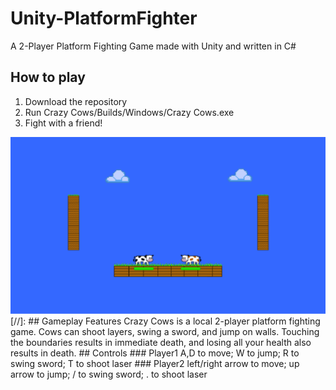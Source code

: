# Unity-PlatformFighter
A 2-Player Platform Fighting Game made with Unity and written in C#
## How to play
1. Download the repository
2. Run Crazy Cows/Builds/Windows/Crazy Cows.exe
3. Fight with a friend!<br>
<img src="image.png" width="600px" height="auto">
[//]:
## Gameplay Features
Crazy Cows is a local 2-player platform fighting game. Cows can shoot layers, swing a sword, and jump on walls. Touching the boundaries results in immediate death, and losing all your health also results in death. 
## Controls
### Player1
A,D to move; W to jump; R to swing sword; T to shoot laser
### Player2
left/right arrow to move; up arrow to jump; / to swing sword; . to shoot laser
